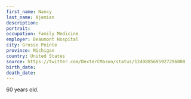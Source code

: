 ```yaml
---
first_name: Nancy
last_name: Ajemian
description: 
portrait: 
occupation: Family Medicine
employer: Beaumont Hospital
city: Grosse Pointe
province: Michigan
country: United States
source: https://twitter.com/DexterCMason/status/1249885695927296000
birth_date: 
death_date: 
---
```


60 years old.